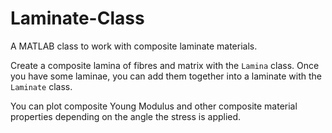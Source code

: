 # Laminate-Class
A MATLAB class to work with composite laminate materials.

Create a composite lamina of fibres and matrix with the `Lamina` class. Once you have some laminae, you can add them together into a laminate with the `Laminate` class.

You can plot composite Young Modulus and other composite material properties depending on the angle the stress is applied.
